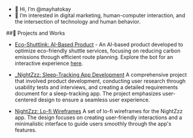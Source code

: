 - 👋 Hi, I’m @mayhatokay
- 👀 I’m interested in digital marketing, human-computer interaction,
  and the intersection of technology and human behavior.
  
##📂 Projects and Works

- [Eco-Shuttlink: AI-Based Product](https://felixtener.wixsite.com/eco-shuttlink) - An AI-based product developed to optimize eco-friendly shuttle services, focusing on reducing carbon emissions through efficient route planning. Explore the bot for an interactive experience [here](https://poe.com/EcoShuttLink_gen).
  
- [_NightZzz: Sleep-Tracking App Development](https://github.com/user-attachments/files/17269671/_.HCI.Workshop.Project.-May.Hatokay.1.docx.pdf) A comprehensive project that involved product development, conducting user research through usability tests and interviews, and creating a detailed requirements document for a sleep-tracking app. The project emphasizes user-centered design to ensure a seamless user experience.

- [NightZzz: Lo-fi Wireframes](https://www.figma.com/proto/fAoQqsLsEF9Ck9MzX1LyHJ/Prototype---NightZzz?node-id=47-228&node-type=canvas&t=sbu7yg3u5mIbujKR-1&scaling=min-zoom&content-scaling=fixed&page-id=0%3A1&starting-point-node-id=47%3A228&show-proto-sidebar=1) A set of lo-fi wireframes for the NightZzz app. The design focuses on creating user-friendly interactions and a minimalistic interface to guide users smoothly through the app's features.

<!---
mayhatokay/mayhatokay is a ✨ special ✨ repository because its `README.md` (this file) appears on your GitHub profile.
You can click the Preview link to take a look at your changes.
--->
